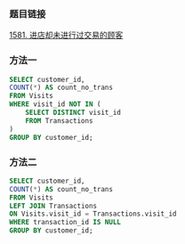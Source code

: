 ### 题目链接
[1581. 进店却未进行过交易的顾客](https://leetcode.cn/problems/customer-who-visited-but-did-not-make-any-transactions)

### 方法一
```SQL
SELECT customer_id,
COUNT(*) AS count_no_trans
FROM Visits
WHERE visit_id NOT IN (
    SELECT DISTINCT visit_id
    FROM Transactions
)
GROUP BY customer_id;
```

### 方法二
```SQL
SELECT customer_id,
COUNT(*) AS count_no_trans
FROM Visits
LEFT JOIN Transactions
ON Visits.visit_id = Transactions.visit_id
WHERE transaction_id IS NULL
GROUP BY customer_id;
```